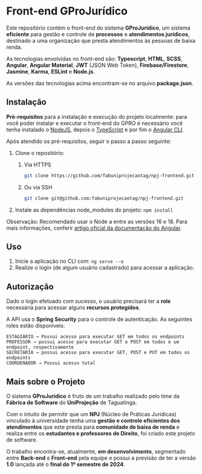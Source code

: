 # Front-end GProJurídico

Este repositório contém o front-end do sistema **GProJurídico**, um sistema **eficiente** para gestão e controle de **processos** e **atendimentos jurídicos**, destinado a uma organização que presta atendimentos às pessoas de baixa renda.

As tecnologias envolvidas no front-end são: **Typescript**, **HTML**, **SCSS**, **Angular**, **Angular Material**, **JWT** (JSON Web Token), **Firebase/Firestore**, **Jasmine**, **Karma**, **ESLint** e **Node.js**.

As versões das tecnologias acima encontram-se no arquivo **package.json**.

## Instalação

**Pré-requisitos** para a instalação e execução do projeto localmente: para você poder instalar e executar o front-end do GPRO é necessário você tenha instalado o [NodeJS](https://nodejs.org/pt), depois o [TypeScript](https://www.npmjs.com/package/typescript) e por fim o [Angular CLI](https://angular.dev/tools/cli/setup-local).

Após atendido os pré-requisitos, seguir o passo a passo seguinte:

1. Clone o repositório:

   1. Via HTTPS
      ```bash
      git clone https://github.com/fabuniprojecaotag/npj-frontend.git
      ```
   
   2. Ou via SSH
        ```bash
        git clone git@github.com:fabuniprojecaotag/npj-frontend.git
        ```

2. Instale as dependências node_modules do projeto:
        ```npm
        install
        ```

Observação: Recomendado usar o Node a entre as versões 16 e 18. Para mais informações, conferir [artigo oficial da documentação do Angular](https://angular.dev/reference/versions).

## Uso

1. Inicie a aplicação no CLI com:
       ```ng
        serve --o
        ```
2. Realize o login (de algum usuário cadastrado) para acessar a aplicação.

## Autorização

Dado o login efetuado com sucesso, o usuário precisará ter a **role** necessária para acessar alguns **recursos protegidos**.

A API usa o **Spring Security** para o controle de autenticação. As seguintes roles estão disponíveis:

````
ESTAGIARIO → Possui acesso para executar GET em todos os endpoints
PROFESSOR → possui acesso para executar GET e POST em todos e um endpoint, respectivamente
SECRETARIA → possui acesso para executar GET, POST e PUT em todos os endpoints
COORDENADOR → Possui acesso total
````

## Mais sobre o Projeto

O sistema **GProJurídico** é fruto de um trabalho realizado pelo time da **Fábrica de Software** do **UniProjeção** de Taguatinga. 

Com o intuito de permitir que um **NPJ** (Núcleo de Práticas Jurídicas) vinculado à universidade tenha uma **gestão e controle eficientes dos atendimentos** que este presta para **comunidade de baixa de renda** e realiza entre os **estudantes e professores de Direito**, foi criado este projeto de software.

O trabalho encontra-se, atualmente, **em desenvolvimento**, segmentado entre **Back-end** e **Front-end** pela equipe e possui a previsão de ter a versão **1.0** lançada até o **final do 1º semestre de 2024**.
